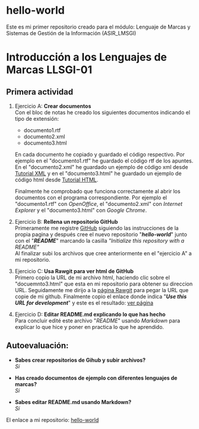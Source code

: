 # hello-world
Este es mi primer repositorio creado para el módulo: Lenguaje de Marcas y Sistemas de Gestión de la Información (ASIR_LMSGI)

# Introducción a los Lenguajes de Marcas LLSGI-01
## Primera actividad

1. Ejercicio A: **Crear documentos**  
   Con el bloc de notas he creado los siguientes documentos indicando el tipo de extensión:  
      * documento1.rtf
      * documento2.xml
      * documento3.html
      
      En cada documento he copiado y guardado el código respectivo. Por ejemplo en el "documento1.rtf" he guardado el código rtf de los apuntes. En el "documento2.xml" he guardado un ejemplo de código xml desde [Tutorial XML](https://www.w3schools.com/xml/) y en el "documento3.html" he guardado un ejemplo de código html desde [Tutorial HTML](https://www.w3schools.com/html/).
      
      Finalmente he comprobado que funciona correctamente al abrir los documentos con el programa correspondiente. Por ejemplo el "documento1.rtf" con _OpenOffice_, el "documento2.xml" con _Internet Explorer_ y el "documento3.html" con _Google Chrome_.
 
2. Ejercicio B: **Rellena un repositorio GitHub**  
 Primeramente me registre [GitHub](https://github.com/) siguiendo las instrucciones de la propia pagina y después cree el nuevo repositorio "**_hello-world_**" junto con el "**_README_**" marcando la casilla _"Initialize this repository with a README"_  
 Al finalizar subi los archivos que cree anteriormente en el "ejercicio A" a mi repositorio.
 
3. Ejercicio C: **Usa Rawgit para ver html de GitHub**  
  Primero copio la URL de mi archivo html, haciendo clic sobre el "docuemnto3.html" que esta en mi repositorio para obtener su direccion URL. Seguidamente me dirijo a la [página Rawgit](https://rawgit.com/) para pegar la URL que copie de mi github.
  Finalmente copio el enlace donde indica "**_Use this URL for development_**" y este es el resultado: [ver página](https://rawgit.com/EspinozaME/hello-world/master/documeto3.html)
  
4. Ejercicio D: **Editar README.md explicando lo que has hecho**  
 Para concluir edité este archivo "_README_" usando _Markdown_ para explicar lo que hice y poner en practica lo que he aprendido.

## Autoevaluación:

* **Sabes crear repositorios de Gihub y subir archivos?**  
   _Sí_
   
* **Has creado documentos de ejemplo con diferentes lenguajes de marcas?**  
   _Sí_
   
* **Sabes editar README.md usando Markdown?**  
   _Sí_

El enlace a mi repositorio: [hello-world](https://github.com/EspinozaME/hello-world)

